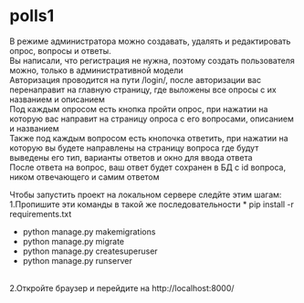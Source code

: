 # polls1
В режиме администратора можно создавать, удалять и редактировать опрос, вопросы и ответы.<br>
Вы написали, что регистрация не нужна, поэтому создать пользователя можно, только в административной модели<br>
Авторизация проводится на пути /login/, после авторизации вас перенаправит на главную страницу, где выложены все опросы с их названием и описанием<br>
Под каждым опросом есть кнопка пройти опрос, при нажатии на которую вас направит на страницу опроса с его вопросами, описанием и названием<br>
Также под каждым вопросом есть кнопочка ответить, при нажатии на которую вы будете направлены на страницу вопроса где будут выведены его тип, варианты ответов и окно для ввода ответа<br>
После ответа на вопрос, ваш ответ будет сохранен в БД с id вопроса, ником отвечающего и самим ответом<br>

Чтобы запустить проект на локальном сервере следйте этим шагам: 1.Пропишите эти команды в такой же последовательности * pip install -r requirements.txt<br>
* python manage.py makemigrations<br>
* python manage.py migrate<br>
* python manage.py createsuperuser<br>
* python manage.py runserver<br>
<br>
2.Откройте браузер и перейдите на http://localhost:8000/
